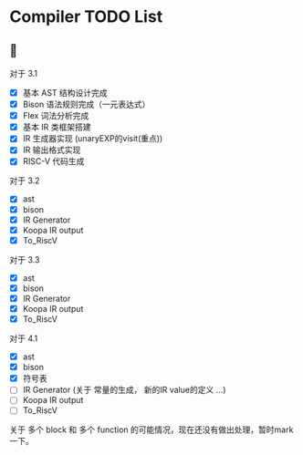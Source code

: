 # Compiler TODO List

## 🚧

对于 3.1

- [x] 基本 AST 结构设计完成
- [x] Bison 语法规则完成（一元表达式）
- [x] Flex 词法分析完成
- [x] 基本 IR 类框架搭建
- [x] IR 生成器实现 (unaryEXP的visit(重点))
- [x] IR 输出格式实现
- [x] RISC-V 代码生成

对于 3.2

- [x] ast
- [x] bison
- [x] IR Generator
- [x] Koopa IR output
- [x] To_RiscV

对于 3.3

- [x] ast
- [x] bison
- [x] IR Generator
- [x] Koopa IR output
- [x] To_RiscV

对于 4.1

- [x] ast
- [x] bison
- [x] 符号表
- [ ] IR Generator (关于 常量的生成， 新的IR value的定义 ...)
- [ ] Koopa IR output
- [ ] To_RiscV

关于 多个 block 和 多个 function 的可能情况，现在还没有做出处理，暂时mark一下。

